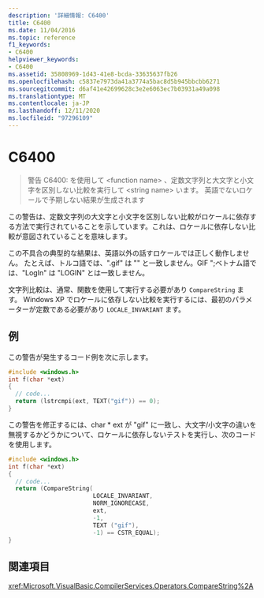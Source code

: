 ```yaml
---
description: '詳細情報: C6400'
title: C6400
ms.date: 11/04/2016
ms.topic: reference
f1_keywords:
- C6400
helpviewer_keywords:
- C6400
ms.assetid: 35808969-1d43-41e8-bcda-33635637fb26
ms.openlocfilehash: c5837e7973da41a3774a5bac8d5b945bbcbb6271
ms.sourcegitcommit: d6af41e42699628c3e2e6063ec7b03931a49a098
ms.translationtype: MT
ms.contentlocale: ja-JP
ms.lasthandoff: 12/11/2020
ms.locfileid: "97296109"
---
```

# <a name="c6400"></a>C6400

> 警告 C6400: を使用して \<function name> 、定数文字列と大文字と小文字を区別しない比較を実行して \<string name> います。 英語でないロケールで予期しない結果が生成されます

この警告は、定数文字列の大文字と小文字を区別しない比較がロケールに依存する方法で実行されていることを示しています。これは、ロケールに依存しない比較が意図されていることを意味します。

この不具合の典型的な結果は、英語以外の話すロケールでは正しく動作しません。 たとえば、トルコ語では、".gif" は "" と一致しません。GIF ";ベトナム語では、"LogIn" は "LOGIN" とは一致しません。

文字列比較は、通常、関数を使用して実行する必要があり `CompareString` ます。 Windows XP でロケールに依存しない比較を実行するには、最初のパラメーターが定数である必要があり `LOCALE_INVARIANT` ます。

## <a name="example"></a>例

この警告が発生するコード例を次に示します。

```cpp
#include <windows.h>
int f(char *ext)
{
  // code...
  return (lstrcmpi(ext, TEXT("gif")) == 0);
}
```

この警告を修正するには、char * ext が "gif" に一致し、大文字/小文字の違いを無視するかどうかについて、ロケールに依存しないテストを実行し、次のコードを使用します。

```cpp
#include <windows.h>
int f(char *ext)
{
  // code...
  return (CompareString(
                        LOCALE_INVARIANT,
                        NORM_IGNORECASE,
                        ext,
                        -1,
                        TEXT ("gif"),
                        -1) == CSTR_EQUAL);
}
```

## <a name="see-also"></a>関連項目

<xref:Microsoft.VisualBasic.CompilerServices.Operators.CompareString%2A>
